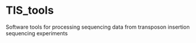 # TIS_tools
Software tools for processing sequencing data from transposon insertion sequencing experiments
